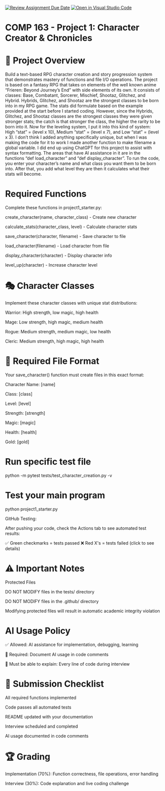 [![Review Assignment Due Date](https://classroom.github.com/assets/deadline-readme-button-22041afd0340ce965d47ae6ef1cefeee28c7c493a6346c4f15d667ab976d596c.svg)](https://classroom.github.com/a/JTXl4WMa)
[![Open in Visual Studio Code](https://classroom.github.com/assets/open-in-vscode-2e0aaae1b6195c2367325f4f02e2d04e9abb55f0b24a779b69b11b9e10269abc.svg)](https://classroom.github.com/online_ide?assignment_repo_id=21303849&assignment_repo_type=AssignmentRepo)
# COMP 163 - Project 1: Character Creator & Chronicles
# 🎯 Project Overview

Build a text-based RPG character creation and story progression system that demonstrates mastery of functions and file I/O operations. The project is based on a fantasy RPG that takes on elements of the well known anime “Frieren: Beyond Journey’s End” with side elements of its own. It consists of classes: Base, Combatant, Sorcerer, Mischief, Shootaz, Glitchez, and Hybrid. Hybrids, Glitchez, and Shootaz are the strongest classes to be born into in my RPG game. The stats did formulate based on the example provided at the start before I started coding. However, since the Hybrids, Glitchez, and Shootaz classes are the strongest classes they were given stronger stats; the catch is that stronger the class, the higher the rarity to be born into it. Now for the leveling system, I put it into this kind of system: High “stat” = (level x 10), Medium “stat” = (level x 7), and Low “stat” = (level x 3). I don’t think I added anything specifically unique, but when I was making the code for it to work I made another function to make filename a global variable. I did end up using ChatGPT for this project to assist with syntax formatting. The areas that have AI assistance in it are in the functions “def load_character” and “def display_character”. To run the code, you enter your character’s name and what class you want them to be born into. After that, you add what level they are then it calculates what their stats will become. 


# Required Functions 
Complete these functions in project1_starter.py:

create_character(name, character_class) - Create new character

calculate_stats(character_class, level) - Calculate character stats

save_character(character, filename) - Save character to file

load_character(filename) - Load character from file

display_character(character) - Display character info

level_up(character) - Increase character level

# 🎭 Character Classes
Implement these character classes with unique stat distributions:


Warrior: High strength, low magic, high health

Mage: Low strength, high magic, medium health

Rogue: Medium strength, medium magic, low health

Cleric: Medium strength, high magic, high health

# 📁 Required File Format
Your save_character() function must create files in this exact format:

Character Name: [name]

Class: [class]

Level: [level]

Strength: [strength]

Magic: [magic]

Health: [health]

Gold: [gold]


# Run specific test file
python -m pytest tests/test_character_creation.py -v

# Test your main program
python project1_starter.py

GitHub Testing:

After pushing your code, check the Actions tab to see automated test results:

✅ Green checkmarks = tests passed
❌ Red X's = tests failed (click to see details)

# ⚠️ Important Notes
Protected Files

DO NOT MODIFY files in the tests/ directory

DO NOT MODIFY files in the .github/ directory

Modifying protected files will result in automatic academic integrity violation

# AI Usage Policy

✅ Allowed: AI assistance for implementation, debugging, learning

📝 Required: Document AI usage in code comments

🎯 Must be able to explain: Every line of code during interview

# 📝 Submission Checklist

 All required functions implemented
 
 Code passes all automated tests
 
 README updated with your documentation
 
 Interview scheduled and completed
 
 AI usage documented in code comments

# 🏆 Grading

Implementation (70%): Function correctness, file operations, error handling

Interview (30%): Code explanation and live coding challenge
